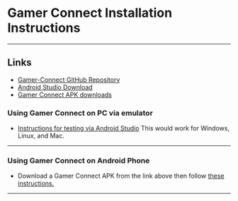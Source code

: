 # Gamer Connect Installation Instructions
***
## Links
* [Gamer-Connect GitHub Repository](https://github.com/Gamer-Connect/GamerConnect/tree/main)
* [Android Studio Download](https://developer.android.com/studio/)
* [Gamer Connect APK downloads](https://drive.google.com/drive/folders/1GIFDsYbtWTWznMRf02ZiG-VD2y_sPhQk?usp=sharing)

### Using Gamer Connect on PC via emulator
* [Instructions for testing via Android Studio](https://learn.microsoft.com/en-us/windows/android/emulator#install-android-emulator-with-visual-studio) This would work for Windows, Linux, and Mac.

***
### Using Gamer Connect on Android Phone
* Download a Gamer Connect APK from the link above then follow [these instructions.](https://youtu.be/N0M4XGkpCn4)
***



